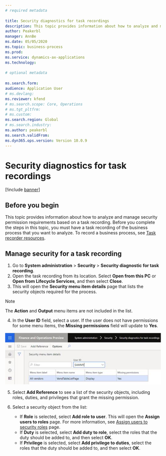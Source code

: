 ```yaml
--- 
# required metadata 
 
title: Security diagnostics for task recordings
description: This topic provides information about how to analyze and manage security permission requirements based on a task recording.
author: Peakerbl
manager: AnnBe 
ms.date: 05/05/2020
ms.topic: business-process 
ms.prod:  
ms.service: dynamics-ax-applications 
ms.technology:  
 
# optional metadata 
 
ms.search.form:    
audience: Application User 
# ms.devlang:  
ms.reviewer: kfend
# ms.search.scope: Core, Operations 
# ms.tgt_pltfrm:  
# ms.custom:  
ms.search.region: Global
# ms.search.industry: 
ms.author: peakerbl
ms.search.validFrom: 
ms.dyn365.ops.version: Version 10.0.9 
---
```

# Security diagnostics for task recordings

[!include [banner](../../includes/banner.md)]

## Before you begin

This topic provides information about how to analyze and manage security permission requirements based on a task recording. Before you complete the steps in this topic, you must have a task recording of the business process that you want to analyze. To record a business process, see [Task recorder resources](../../user-interface/task-recorder.md). 

## Manage security for a task recording

1. Go to **System administration** > **Security** > **Security diagnostic for task recording**.
2. Open the task recording from its location. Select **Open from this PC** or **Open from Lifecycle Services**, and then select **Close**.
3. This will open the **Security menu item details** page that lists the security objects required for the process.

 > [!NOTE]
 > The **Action** and **Output** menu items are not included in the list.

4. In the **User ID** field, select a user. If the user does not have permissions for some menu items, the **Missing permissions** field will update to **Yes**.
  
  ![Security menu item details page](../media/Security-Menu-Item-Details.png)

5. Select **Add Reference** to see a list of the security objects, including roles, duties, and privileges that grant the missing permission.
6. Select a security object from the list:

	- If **Role** is selected, select **Add role to user**. This will open the **Assign users to roles** page. For more information, see [Assign users to security roles](assign-users-security-roles.md) page.
	- If **Duty** is selected, select **Add duty to role**, select the roles that the duty should be added to, and then select **OK**.
	- If **Privilege** is selected, select **Add privilege to duties**, select the roles that the duty should be added to, and then select **OK**.
